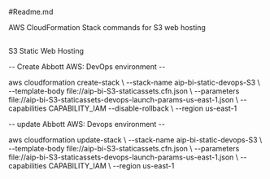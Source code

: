 #Readme.md

AWS CloudFormation Stack commands for S3 web hosting

##

S3 Static Web Hosting

-- Create Abbott AWS: DevOps environment --

aws cloudformation create-stack \ --stack-name aip-bi-static-devops-S3 \ --template-body file://aip-bi-S3-staticassets.cfn.json \ --parameters file://aip-bi-S3-staticassets-devops-launch-params-us-east-1.json \ --capabilities CAPABILITY_IAM --disable-rollback \ --region us-east-1


-- update Abbott AWS: Devops environment --

aws cloudformation update-stack \ --stack-name aip-bi-static-devops-S3 \ --template-body file://aip-bi-S3-staticassets.cfn.json \ --parameters file://aip-bi-S3-staticassets-devops-launch-params-us-east-1.json \ --capabilities CAPABILITY_IAM \ --region us-east-1
